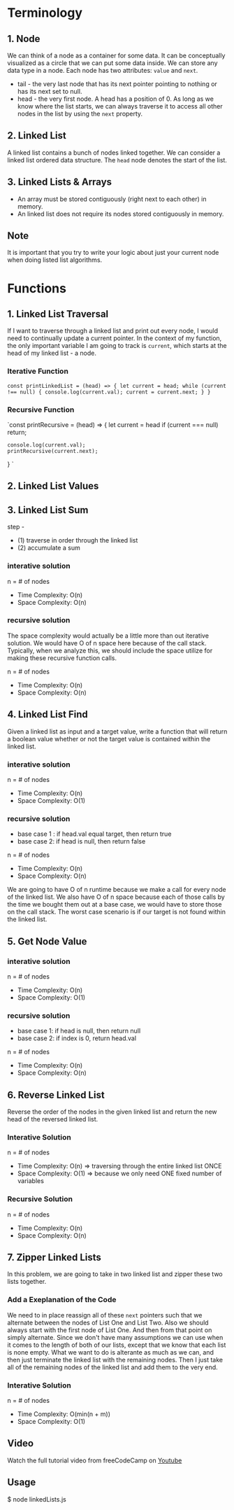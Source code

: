 
# Terminology
## 1. Node
We can think of a node as a container for some data. It can be conceptually visualized as a circle that we can put some data inside. We can store any data type in a node. Each node has two attributes: `value` and `next`.

* tail - the very last node that has its next pointer pointing to nothing or has its next set to null. 
* head - the very first node. A head has a position of 0. As long as we know where the list starts, we can always traverse it to access all other nodes in the list by using the `next` property.

## 2. Linked List
A linked list contains a bunch of nodes linked together. We can consider a linked list ordered data structure. The `head` node denotes the start of the list.

## 3. Linked Lists & Arrays
* An array must be stored contiguously (right next to each other) in memory. 
* An linked list does not require its nodes stored contiguously in memory. 

## Note
It is important that you try to write your logic about just your current node when doing listed list algorithms.

# Functions
## 1. Linked List Traversal
If I want to traverse through a linked list and print out every node, I would need to continually update a current pointer. In the context of my function, the only important variable I am going to track is `current`, which starts at the head of my linked list - a node.  

### Iterative Function
`const printLinkedList = (head) => {
   let current = head;
   while (current !== null) {
       console.log(current.val);
       current = current.next;
   }
}
`

### Recursive Function
`const printRecursive = (head) => {
    let current = head
    if (current === null) return; 

    console.log(current.val);
    printRecursive(current.next);
}
`

## 2. Linked List Values

## 3. Linked List Sum
step -
* (1) traverse in order through the linked list
* (2) accumulate a sum

### interative solution
n = # of nodes
* Time Complexity: O(n)
* Space Complexity: O(n) 

### recursive solution
The space complexity would actually be a little more than out iterative solution. We would have O of n space here because of the call stack. Typically, when we analyze this, we should include the space utilize for making these recursive function calls.

n = # of nodes
* Time Complexity: O(n)
* Space Complexity: O(n) 

## 4. Linked List Find
Given a linked list as input and a target value, write a function that will return a boolean value whether or not the target value is contained within the linked list. 

### interative solution
n = # of nodes
* Time Complexity: O(n)
* Space Complexity: O(1)

### recursive solution
* base case 1 : if head.val equal target, then return true
* base case 2: if head is null, then return false

n = # of nodes
* Time Complexity: O(n)
* Space Complexity: O(n)

We are going to have O of n runtime because we make a call for every node of the linked list.
We also have O of n space because each of those calls by the time we bought them out at a base case, we would have to store those on the call stack. The worst case scenario is if our target is not found within the linked list. 

## 5. Get Node Value
### interative solution
n = # of nodes
* Time Complexity: O(n)
* Space Complexity: O(1)

### recursive solution
* base case 1: if head is null, then return null
* base case 2: if index is 0, return head.val

n = # of nodes
* Time Complexity: O(n)
* Space Complexity: O(n)

## 6. Reverse Linked List
Reverse the order of the nodes in the given linked list and return the new head of the reversed linked list. 


### Interative Solution
n = # of nodes
* Time Complexity: O(n) => traversing through the entire linked list ONCE
* Space Complexity: O(1) => because we only need ONE fixed number of variables 

### Recursive Solution
n = # of nodes
* Time Complexity: O(n)
* Space Complexity: O(n)

## 7. Zipper Linked Lists
In this problem, we are going to take in two linked list and zipper these two lists together. 

### Add a Exeplanation of the Code
We need to in place reassign all of these `next` pointers such that we alternate between the nodes of List One and List Two. Also we should always start with the first node of List One. And then from that point on simply alternate. Since we don't have many assumptions we can use when it comes to the length of both of our lists, except that we know that each list is none empty. What we want to do is alterante as much as we can, and then just terminate the linked list with the remaining nodes. Then I just take all of the remaining nodes of the linked list and add them to the very end.     

### Interative Solution
n = # of nodes
* Time Complexity: O(min(n + m))
* Space Complexity: O(1)

## Video
Watch the full tutorial video from freeCodeCamp on <a href="https://www.youtube.com/watch?v=Hj_rA0dhr2I&list=PLq40WqbjDuSwoiI-l1CyfPeW6nTwHTuAg&index=4">Youtube</a>

## Usage
$ node linkedLists.js